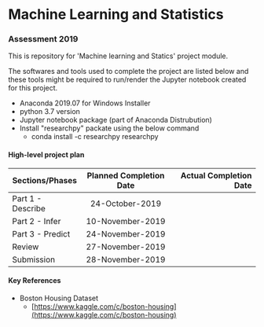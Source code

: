 # Machine Learning and Statistics
### Assessment 2019

This is repository for 'Machine learning and Statics' project module. 

The softwares and tools used to complete the project are listed below and these tools might be required to run/render the Jupyter notebook created for this project.

  - Anaconda 2019.07 for Windows Installer
  - python 3.7 version
  - Jupyter notebook package (part of Anaconda Distrubution)
  - Install "researchpy" packate using the below command
    - conda install -c researchpy researchpy
 
#### High-level project plan

| Sections/Phases                 |   Planned Completion Date        |  Actual Completion Date   |
|---------------------------------|:--------------------------------:| -------------------------:|
| Part 1 - Describe               |   24-October-2019                |                           |
| Part 2 - Infer                  |   10-November-2019               |                           |
| Part 3 - Predict                |   24-November-2019               |                           |
| Review                          |   27-November-2019               |                           |
| Submission                      |   28-November-2019               |                           |

#### Key References

- Boston Housing Dataset 
  - [https://www.kaggle.com/c/boston-housing](https://www.kaggle.com/c/boston-housing)
